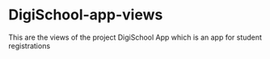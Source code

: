 # DigiSchool-app-views
This are the views of the project DigiSchool App which is an app for student registrations
